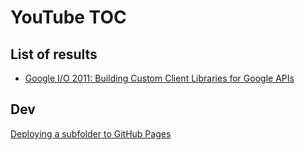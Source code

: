 # YouTube TOC
## List of results
- [Google I/O 2011: Building Custom Client Libraries for Google APIs](https://www.youtube.com/watch?v=lQbT1NrxpUo)

## Dev
[Deploying a subfolder to GitHub Pages](https://gist.github.com/cobyism/4730490#deploying-a-subfolder-to-github-pages)
